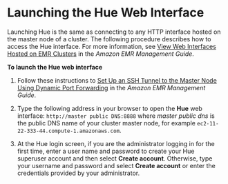# Launching the Hue Web Interface<a name="accessing-hue"></a>

Launching Hue is the same as connecting to any HTTP interface hosted on the master node of a cluster\. The following procedure describes how to access the Hue interface\. For more information, see [View Web Interfaces Hosted on EMR Clusters](https://docs.aws.amazon.com/emr/latest/ManagementGuide/emr-web-interfaces.html) in the *Amazon EMR Management Guide*\.

**To launch the Hue web interface**

1. Follow these instructions to [Set Up an SSH Tunnel to the Master Node Using Dynamic Port Forwarding](https://docs.aws.amazon.com/emr/latest/ManagementGuide/emr-ssh-tunnel.html) in the *Amazon EMR Management Guide*\.

2. Type the following address in your browser to open the **Hue** web interface: `http://master public DNS:8888` where *master public dns* is the public DNS name of your cluster master node, for example `ec2-11-22-333-44.compute-1.amazonaws.com`\.

3. At the Hue login screen, if you are the administrator logging in for the first time, enter a user name and password to create your Hue superuser account and then select **Create account**\. Otherwise, type your username and password and select **Create account** or enter the credentials provided by your administrator\.
